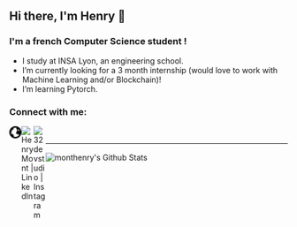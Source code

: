 ## Hi there, I'm Henry 👋

### I'm a french Computer Science student !

- I study at INSA Lyon, an engineering school.
- I’m currently looking for a 3 month internship (would love to work with Machine Learning and/or Blockchain)!
- I’m learning Pytorch.

### Connect with me:

[<img align="left" alt="ontable.fr" width="22px" src="https://raw.githubusercontent.com/iconic/open-iconic/master/svg/globe.svg" />][website]
[<img align="left" alt="Henry Mont | LinkedIn" width="22px" src="https://cdn.jsdelivr.net/npm/simple-icons@v3/icons/linkedin.svg" />][linkedin]
[<img align="left" alt="32devstudio | Instagram" width="22px" src="https://cdn.jsdelivr.net/npm/simple-icons@v3/icons/instagram.svg" />][instagram]

<br />

---

<img align="center" alt="monthenry's Github Stats" src="https://github-readme-stats.vercel.app/api?username=monthenry&show_icons=true&hide_border=true" />

[website]: https://32devstudio.github.io/
[ontable]: https://ontable.fr
[instagram]: https://instagram.com/m0nhenry
[linkedin]: https://linkedin.com/in/henry-mont-30b6971a6/
